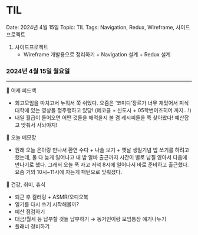 # TIL

Date: 2024년 4월 15일
Topic: TIL
Tags: Navigation, Redux, Wireframe, 사이드프로젝트

1. 사이드프로젝트
    - Wireframe 개발용으로 정리하기 + Navigation 설계 + Redux 설계

### 2024년 4월 15일 월요일

---

💜 어제 피드백

- 회고모임을 마치고서 누워서 쭉 쉬었다. 요즘은 ‘코미디’장르가 너무 재밌어서 피식대학에 있는 영상들 정주행하고 있당! (메코클 + 신도시 + 05학번이즈히어 까지…!)
- 내일 월급이 들어오면 어떤 것들을 해먹을지 볼 겸 레시피들을 쭉 찾아봤다! 예산잡고 맞춰서 사놔야지!

💜 오늘 메모장

- 원래 오늘 은아랑 만나서 환연 수다 + 나솔 보기 + 옛날 생일기념 밥 쏘기를 하려고 했는데, 둘 다 늦게 일어나고 내 밤 알바 출근까지 시간이 별로 남질 않아서 다음에 만나기로 했다. 그래서 오늘 푹 자고 저녁 8시에 일어나서 바로 준비하고 출근했다. 요즘 거의 10시~11시에 자는게 패턴으로 맞춰졌다.

💜 건강, 취미, 휴식

- 퇴근 후 컬러링 + ASMR/오디오북
- 일기를 다시 쓰기 시작해볼까?
- 예산 점검하기
- 대금/월세 등 납부할 것들 납부하기 → 동거인이랑 모임통장 얘기나누기
- 플래너 정비하기